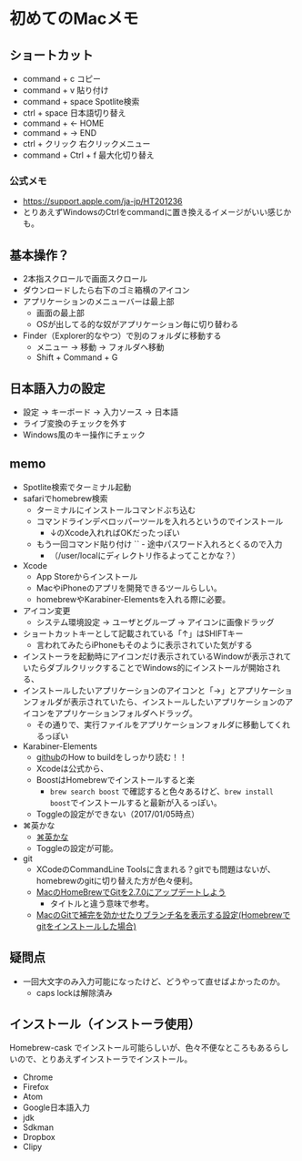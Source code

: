 # 初めてのMacメモ
## ショートカット
- command + c コピー
- command + v 貼り付け
- command + space Spotlite検索
- ctrl + space 日本語切り替え
- command + ← HOME
- command + → END
- ctrl + クリック 右クリックメニュー
- command + Ctrl + f 最大化切り替え

### 公式メモ
- https://support.apple.com/ja-jp/HT201236
- とりあえずWindowsのCtrlをcommandに置き換えるイメージがいい感じかも。

## 基本操作？
- 2本指スクロールで画面スクロール
- ダウンロードしたら右下のゴミ箱横のアイコン
- アプリケーションのメニューバーは最上部
  - 画面の最上部
  - OSが出してる的な奴がアプリケーション毎に切り替わる
- Finder（Explorer的なやつ）で別のフォルダに移動する
  - メニュー → 移動 → フォルダへ移動
  - Shift + Command + G

## 日本語入力の設定
- 設定 → キーボード → 入力ソース → 日本語
- ライブ変換のチェックを外す
- Windows風のキー操作にチェック

## memo
- Spotlite検索でターミナル起動
- safariでhomebrew検索
    - ターミナルにインストールコマンドぶち込む
    - コマンドラインデベロッパーツールを入れろというのでインストール
        - ↓のXcode入れればOKだったっぽい
    - もう一回コマンド貼り付け
  ``      - 途中パスワード入れろとくるので入力
        - （/user/localにディレクトリ作るよってことかな？）
- Xcode
    - App Storeからインストール
    - MacやiPhoneのアプリを開発できるツールらしい。
    - homebrewやKarabiner-Elementsを入れる際に必要。
- アイコン変更
    - システム環境設定 → ユーザとグループ → アイコンに画像ドラッグ
- ショートカットキーとして記載されている「↑」はSHIFTキー
    - 言われてみたらiPhoneもそのように表示されていた気がする
- インストーラを起動時にアイコンだけ表示されているWindowが表示されていたらダブルクリックすることでWindows的にインストールが開始される、
- インストールしたいアプリケーションのアイコンと「→」とアプリケーションフォルダが表示されていたら、インストールしたいアプリケーションのアイコンをアプリケーションフォルダへドラッグ。
    - その通りで、実行ファイルをアプリケーションフォルダに移動してくれるっぽい
- Karabiner-Elements
  - [github](https://github.com/tekezo/Karabiner-Elements)のHow to buildをしっかり読む！！
  - Xcodeは公式から、
  - BoostはHomebrewでインストールすると楽
    - `brew search boost` で確認すると色々あるけど、`brew install boost`でインストールすると最新が入るっぽい。
  - Toggleの設定ができない（2017/01/05時点）
- ⌘英かな
  - [⌘英かな](https://ei-kana.appspot.com/)
  - Toggleの設定が可能。
- git
  - XCodeのCommandLine Toolsに含まれる？gitでも問題はないが、homebrewのgitに切り替えた方が色々便利。
  - [MacのHomeBrewでGitを2.7.0にアップデートしよう](http://qiita.com/suzutan/items/44bcf20df711675c525c)
    - タイトルと違う意味で参考。
  - [MacのGitで補完を効かせたりブランチ名を表示する設定(Homebrewでgitをインストールした場合)](http://qiita.com/koyopro/items/3fce94537df2be6247a3)


## 疑問点
- 一回大文字のみ入力可能になったけど、どうやって直せばよかったのか。
  - caps lockは解除済み

## インストール（インストーラ使用）
Homebrew-cask でインストール可能らしいが、色々不便なところもあるらしいので、とりあえずインストーラでインストール。

- Chrome
- Firefox
- Atom
- Google日本語入力
- jdk
- Sdkman
- Dropbox
- Clipy
